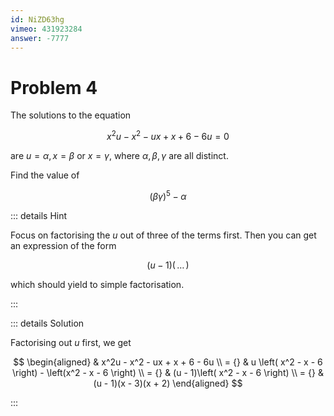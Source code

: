 ```yaml
---
id: NiZD63hg
vimeo: 431923284
answer: -7777
---
```


# Problem 4

The solutions to the equation

$$
x^2u - x^2 - ux + x + 6 - 6u = 0
$$

are $u = \alpha, x = \beta$ or $x = \gamma$, where $\alpha, \beta, \gamma$ are
all distinct.

Find the value of

$$
(\beta \gamma)^5 - \alpha
$$

<AnswerInput :answer="$frontmatter.answer" />

::: details Hint

Focus on factorising the $u$ out of three of the terms first. Then you can get
an expression of the form

$$
(u - 1)( \, \ldots \, )
$$

which should yield to simple factorisation.

:::

::: details Solution

Factorising out $u$ first, we get

$$
\begin{aligned}
& x^2u - x^2 - ux + x + 6 - 6u \\
= {} & u \left( x^2 - x - 6 \right) - \left(x^2 - x - 6 \right) \\
= {} & (u - 1)\left( x^2 - x - 6 \right) \\
= {} & (u - 1)(x - 3)(x + 2)
\end{aligned}
$$

:::
